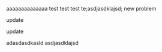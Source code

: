 aaaaaaaaaaaaaa
test
test
test
te;asdjasdklajsd;
new problem


update



update





adasdasdkasld asdjasdklajsd